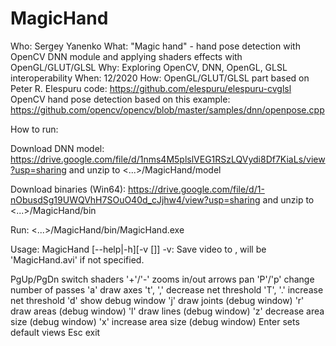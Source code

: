 # MagicHand
Who:  Sergey Yanenko
What: "Magic hand" - hand pose detection with OpenCV DNN module and applying shaders effects with OpenGL/GLUT/GLSL
Why:  Exploring OpenCV, DNN, OpenGL, GLSL interoperability
When: 12/2020
How: OpenGL/GLUT/GLSL part based on Peter R. Elespuru code: https://github.com/elespuru/elespuru-cvglsl
     OpenCV hand pose detection based on this example:      https://github.com/opencv/opencv/blob/master/samples/dnn/openpose.cpp


How to run:

Download DNN model: https://drive.google.com/file/d/1nms4M5plslVEG1RSzLQVydi8Df7KiaLs/view?usp=sharing
and unzip to <...>/MagicHand/model

Download binaries (Win64): https://drive.google.com/file/d/1-nObusdSg19UWQVhH7SOuO40d_cJjhw4/view?usp=sharing
and unzip to <...>/MagicHand/bin

Run: <...>/MagicHand/bin/MagicHand.exe

Usage: MagicHand [--help|-h][-v [<file>]]
-v: Save video to <file>, <file> will be 'MagicHand.avi' if not specified.

PgUp/PgDn switch shaders
'+'/'-' zooms in/out
arrows pan
'P'/'p' change number of passes
'a' draw axes
't', ',' decrease net threshold 
'T', '.' increase net threshold
'd' show debug window
'j' draw joints (debug window)
'r' draw areas (debug window)
'l' draw lines (debug window)
'z' decrease area size (debug window)
'x' increase area size (debug window)
Enter sets default views
Esc exit
